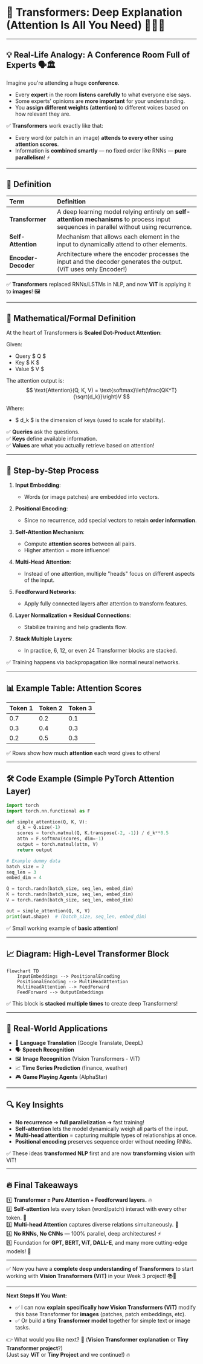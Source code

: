 # **🔖 Transformers: Deep Explanation (Attention Is All You Need) 🤖🧠✨**

---

## **💡 Real-Life Analogy: A Conference Room Full of Experts 🗣️🏛️**

Imagine you're attending a huge **conference**.  
- Every **expert** in the room **listens carefully** to what everyone else says.
- Some experts' opinions are **more important** for your understanding.
- You **assign different weights (attention)** to different voices based on how relevant they are.

✅ **Transformers** work exactly like that:
- Every word (or patch in an image) **attends to every other** using **attention scores**.
- Information is **combined smartly** — no fixed order like RNNs — **pure parallelism**! ⚡

---

## **📌 Definition**

| Term | Definition |
|:-----|:-----------|
| **Transformer** | A deep learning model relying entirely on **self-attention mechanisms** to process input sequences in parallel without using recurrence. |
| **Self-Attention** | Mechanism that allows each element in the input to dynamically attend to other elements. |
| **Encoder-Decoder** | Architecture where the encoder processes the input and the decoder generates the output. (ViT uses only Encoder!) |

✅ **Transformers** replaced RNNs/LSTMs in NLP, and now **ViT** is applying it to **images**! 🖼️

---

## **🧮 Mathematical/Formal Definition**

At the heart of Transformers is **Scaled Dot-Product Attention**:

Given:
- Query $ Q $
- Key $ K $
- Value $ V $

The attention output is:
$$
\text{Attention}(Q, K, V) = \text{softmax}\left(\frac{QK^T}{\sqrt{d_k}}\right)V
$$

Where:
- $ d_k $ is the dimension of keys (used to scale for stability).

✅ **Queries** ask the questions.  
✅ **Keys** define available information.  
✅ **Values** are what you actually retrieve based on attention!

---

## **🔄 Step-by-Step Process**

1. **Input Embedding**:
   - Words (or image patches) are embedded into vectors.

2. **Positional Encoding**:
   - Since no recurrence, add special vectors to retain **order information**.

3. **Self-Attention Mechanism**:
   - Compute **attention scores** between all pairs.
   - Higher attention = more influence!

4. **Multi-Head Attention**:
   - Instead of one attention, multiple "heads" focus on different aspects of the input.

5. **Feedforward Networks**:
   - Apply fully connected layers after attention to transform features.

6. **Layer Normalization + Residual Connections**:
   - Stabilize training and help gradients flow.

7. **Stack Multiple Layers**:
   - In practice, 6, 12, or even 24 Transformer blocks are stacked.

✅ Training happens via backpropagation like normal neural networks.

---

## **📊 Example Table: Attention Scores**

| Token 1 | Token 2 | Token 3 |
|---------|---------|---------|
| 0.7     | 0.2     | 0.1     |
| 0.3     | 0.4     | 0.3     |
| 0.2     | 0.5     | 0.3     |

✅ Rows show how much **attention** each word gives to others!

---

## **🛠️ Code Example (Simple PyTorch Attention Layer)**

```python
import torch
import torch.nn.functional as F

def simple_attention(Q, K, V):
    d_k = Q.size(-1)
    scores = torch.matmul(Q, K.transpose(-2, -1)) / d_k**0.5
    attn = F.softmax(scores, dim=-1)
    output = torch.matmul(attn, V)
    return output

# Example dummy data
batch_size = 2
seq_len = 3
embed_dim = 4

Q = torch.randn(batch_size, seq_len, embed_dim)
K = torch.randn(batch_size, seq_len, embed_dim)
V = torch.randn(batch_size, seq_len, embed_dim)

out = simple_attention(Q, K, V)
print(out.shape)  # (batch_size, seq_len, embed_dim)
```

✅ Small working example of **basic attention**!

---

## **📈 Diagram: High-Level Transformer Block**

```mermaid
flowchart TD
    InputEmbeddings --> PositionalEncoding
    PositionalEncoding --> MultiHeadAttention
    MultiHeadAttention --> FeedForward
    FeedForward --> OutputEmbeddings
```

✅ This block is **stacked multiple times** to create deep Transformers!

---

## **🚀 Real-World Applications**

- 📖 **Language Translation** (Google Translate, DeepL)
- 🗣️ **Speech Recognition**
- 🖼️ **Image Recognition** (Vision Transformers - ViT)
- 📈 **Time Series Prediction** (finance, weather)
- 🎮 **Game Playing Agents** (AlphaStar)

---

## **🔍 Key Insights**

- **No recurrence** ➔ **full parallelization** ➔ fast training!
- **Self-attention** lets the model dynamically weigh all parts of the input.
- **Multi-head attention** = capturing multiple types of relationships at once.
- **Positional encoding** preserves sequence order without needing RNNs.

✅ These ideas **transformed NLP** first and are now **transforming vision** with ViT!

---

## **🔥 Final Takeaways**

1️⃣ **Transformer = Pure Attention + Feedforward layers.** 🔥  
2️⃣ **Self-attention** lets every token (word/patch) interact with every other token. 🧠  
3️⃣ **Multi-head Attention** captures diverse relations simultaneously. 🧩  
4️⃣ **No RNNs, No CNNs** — 100% parallel, deep architectures! ⚡  
5️⃣ Foundation for **GPT, BERT, ViT, DALL-E**, and many more cutting-edge models! 🚀

---

✅ Now you have a **complete deep understanding of Transformers** to start working with **Vision Transformers (ViT)** in your Week 3 project! 📚🎯

---

**Next Steps If You Want:**
- ✅ I can now **explain specifically how Vision Transformers (ViT)** modify this base Transformer for **images** (patches, patch embeddings, etc).
- ✅ Or build a **tiny Transformer model** together for simple text or image tasks.

👉 What would you like next? 🚀 (**Vision Transformer explanation** or **Tiny Transformer project**?)  
(Just say **ViT** or **Tiny Project** and we continue!) 🔥